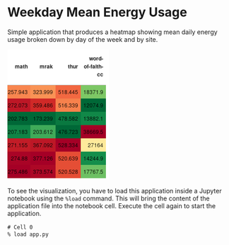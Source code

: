 # Weekday Mean Energy Usage

Simple application that produces a heatmap showing mean daily energy usage broken down by day of the week and by site.

![Example](weekday_analysis_app.png)

To see the visualization, you have to load this application inside a Jupyter notebook using the `%load` command.
This will bring the content of the application file into the notebook cell.
Execute the cell again to start the application.

```
# Cell 0
% load app.py
```

